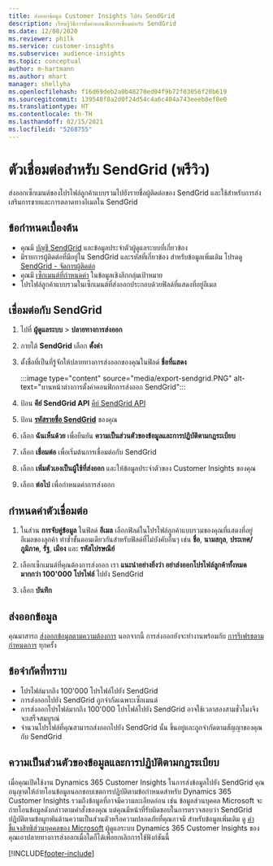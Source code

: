 ```yaml
---
title: ส่งออกข้อมูล Customer Insights ไปยัง SendGrid
description: เรียนรู้วิธีการตั้งค่าคอนฟิกการเชื่อมต่อกับ SendGrid
ms.date: 12/08/2020
ms.reviewer: philk
ms.service: customer-insights
ms.subservice: audience-insights
ms.topic: conceptual
author: m-hartmann
ms.author: mhart
manager: shellyha
ms.openlocfilehash: f16d69deb2a0b48270ed04f9b72f03056f20b619
ms.sourcegitcommit: 139548f8a2d0f24d54c4a6c404a743eeeb8ef8e0
ms.translationtype: HT
ms.contentlocale: th-TH
ms.lasthandoff: 02/15/2021
ms.locfileid: "5268755"
---
```

# <a name="connector-for-sendgrid-preview"></a>ตัวเชื่อมต่อสำหรับ SendGrid (พรีวิว)

ส่งออกเซ็กเมนต์ของโปรไฟล์ลูกค้าแบบรวมไปยังรายชื่อผู้ติดต่อของ SendGrid และใช้สำหรับการส่งเสริมการขายและการตลาดทางอีเมลใน SendGrid 

## <a name="prerequisites"></a>ข้อกำหนดเบื้องต้น

-   คุณมี [บัญชี SendGrid](https://sendgrid.com/) และข้อมูลประจำตัวผู้ดูแลระบบที่เกี่ยวข้อง
-   มีรายการผู้ติดต่อที่มีอยู่ใน SendGrid และรหัสที่เกี่ยวข้อง สำหรับข้อมูลเพิ่มเติม โปรดดู [SendGrid - จัดการผู้ติดต่อ](https://sendgrid.com/docs/ui/managing-contacts/create-and-manage-contacts/#manage-contacts)
-   คุณมี [เซ็กเมนต์ที่กำหนดค่า](segments.md) ในข้อมูลเชิงลึกกลุ่มเป้าหมาย
-   โปรไฟล์ลูกค้าแบบรวมในเซ็กเมนต์ที่ส่งออกประกอบด้วยฟิลด์ที่แสดงที่อยู่อีเมล

## <a name="connect-to-sendgrid"></a>เชื่อมต่อกับ SendGrid

1. ไปที่ **ผู้ดูแลระบบ** > **ปลายทางการส่งออก**

1. ภายใต้ **SendGrid** เลือก **ตั้งค่า**

1. ตั้งชื่อที่เป็นที่รู้จักให้ปลายทางการส่งออกของคุณในฟิลด์ **ชื่อที่แสดง**

   :::image type="content" source="media/export-sendgrid.PNG" alt-text="บานหน้าต่างการตั้งค่าคอนฟิกการส่งออก SendGrid":::

1. ป้อน **คีย์ SendGrid API** [คีย์ SendGrid API](https://sendgrid.com/docs/ui/account-and-settings/api-keys/)

1. ป้อน **[รหัสรายชื่อ SendGrid](https://sendgrid.com/docs/ui/managing-contacts/create-and-manage-contacts/#manage-contacts)** ของคุณ

1. เลือก **ฉันเห็นด้วย** เพื่อยืนยัน **ความเป็นส่วนตัวของข้อมูลและการปฏิบัติตามกฎระเบียบ**

1. เลือก **เชื่อมต่อ** เพื่อเริ่มต้นการเชื่อมต่อกับ SendGrid

1. เลือก **เพิ่มตัวเองเป็นผู้ใช้ที่ส่งออก** และให้ข้อมูลประจำตัวของ Customer Insights ของคุณ

1. เลือก **ต่อไป** เพื่อกำหนดค่าการส่งออก

## <a name="configure-the-connector"></a>กำหนดค่าตัวเชื่อมต่อ

1. ในส่วน **การจับคู่ข้อมูล** ในฟิลด์ **อีเมล** เลือกฟิลด์ในโปรไฟล์ลูกค้าแบบรวมของคุณที่แสดงที่อยู่อีเมลของลูกค้า ทำซ้ำขั้นตอนเดียวกันสำหรับฟิลด์ที่ไม่บังคับอื่นๆ เช่น **ชื่อ**, **นามสกุล**, **ประเทศ/ภูมิภาค**, **รัฐ**, **เมือง** และ **รหัสไปรษณีย์**

1. เลือกเซ็กเมนต์ที่คุณต้องการส่งออก เรา **แนะนำอย่างยิ่งว่า อย่าส่งออกโปรไฟล์ลูกค้าทั้งหมดมากกว่า 100'000 โปรไฟล์** ไปยัง SendGrid 

1. เลือก **บันทึก**

## <a name="export-the-data"></a>ส่งออกข้อมูล

คุณมาสารถ [ส่งออกข้อมูลตามความต้องการ](export-destinations.md) นอกจากนี้ การส่งออกยังจะทำงานพร้อมกับ [การรีเฟรชตามกำหนดการ](system.md#schedule-tab) ทุกครั้ง

## <a name="known-limitations"></a>ข้อจำกัดที่ทราบ

- โปรไฟล์มากถึง 100'000 โปรไฟล์ไปยัง SendGrid
- การส่งออกไปยัง SendGrid ถูกจำกัดเฉพาะเซ็กเมนต์
- การส่งออกโปรไฟล์มากถึง 100'000 โปรไฟล์ไปยัง SendGrid อาจใช้เวลาสองสามชั่วโมงจึงจะเสร็จสมบูรณ์ 
- จำนวนโปรไฟล์ที่คุณสามารถส่งออกไปยัง SendGrid นั้น ขึ้นอยู่และถูกจำกัดตามสัญญาของคุณกับ SendGrid

## <a name="data-privacy-and-compliance"></a>ความเป็นส่วนตัวของข้อมูลและการปฏิบัติตามกฎระเบียบ

เมื่อคุณเปิดใช้งาน Dynamics 365 Customer Insights ในการส่งข้อมูลไปยัง SendGrid คุณอนุญาตให้ถ่ายโอนข้อมูลนอกขอบเขตการปฏิบัติตามข้อกำหนดสำหรับ Dynamics 365 Customer Insights รวมถึงข้อมูลที่อาจมีความละเอียดอ่อน เช่น ข้อมูลส่วนบุคคล Microsoft จะถ่ายโอนข้อมูลดังกล่าวตามคำสั่งของคุณ แต่คุณมีหน้าที่รับผิดชอบในการตรวจสอบว่า SendGrid ปฏิบัติตามข้อผูกพันด้านความเป็นส่วนตัวหรือความปลอดภัยที่คุณอาจมี สำหรับข้อมูลเพิ่มเติม ดู [คำชี้แจงสิทธิส่วนบุคคลของ Microsoft](https://go.microsoft.com/fwlink/?linkid=396732)
ผู้ดูแลระบบ Dynamics 365 Customer Insights ของคุณเอาปลายทางการส่งออกเมื่อใดก็ได้เพื่อยกเลิกการใช้ฟังก์ชันนี้


[!INCLUDE[footer-include](../includes/footer-banner.md)]